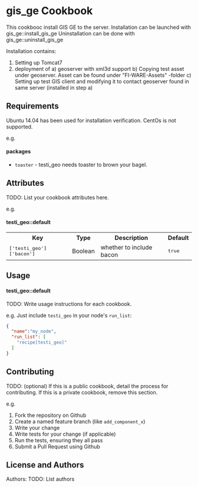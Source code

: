 gis_ge Cookbook
==================
This cookbooc install GIS GE to the server. 
Installation can be launched with gis_ge::install_gis_ge
Uninstallation can be done with gis_ge::uninstall_gis_ge

Installation contains:
1. Setting up Tomcat7
2. deployment of
  a) geoserver with xml3d support
  b) Copying test asset under geoserver. Asset can be found under "FI-WARE-Assets" -folder
  c) Setting up test GIS client and modifying it to contact geoserver found in same server (installed in step a)





Requirements
------------
Ubuntu 14.04 has been used for installation verification. CentOs is not supported.


e.g.
#### packages
- `toaster` - testi_geo needs toaster to brown your bagel.

Attributes
----------
TODO: List your cookbook attributes here.

e.g.
#### testi_geo::default
<table>
  <tr>
    <th>Key</th>
    <th>Type</th>
    <th>Description</th>
    <th>Default</th>
  </tr>
  <tr>
    <td><tt>['testi_geo']['bacon']</tt></td>
    <td>Boolean</td>
    <td>whether to include bacon</td>
    <td><tt>true</tt></td>
  </tr>
</table>

Usage
-----
#### testi_geo::default
TODO: Write usage instructions for each cookbook.

e.g.
Just include `testi_geo` in your node's `run_list`:

```json
{
  "name":"my_node",
  "run_list": [
    "recipe[testi_geo]"
  ]
}
```

Contributing
------------
TODO: (optional) If this is a public cookbook, detail the process for contributing. If this is a private cookbook, remove this section.

e.g.
1. Fork the repository on Github
2. Create a named feature branch (like `add_component_x`)
3. Write your change
4. Write tests for your change (if applicable)
5. Run the tests, ensuring they all pass
6. Submit a Pull Request using Github

License and Authors
-------------------
Authors: TODO: List authors
